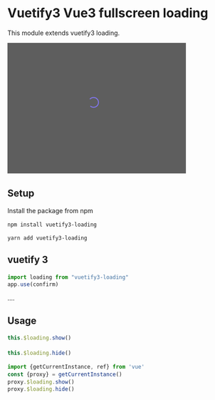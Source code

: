 # Vuetify3 Vue3 fullscreen loading

This module extends vuetify3 loading.

![Demo](images/img.png?raw=true)

## Setup

Install the package from npm

```npm
npm install vuetify3-loading
```

```npm
yarn add vuetify3-loading
```


## vuetify 3

```javascript
import loading from "vuetify3-loading"
app.use(confirm)
```
....

## Usage

```js
this.$loading.show()

this.$loading.hide()
```

```js
import {getCurrentInstance, ref} from 'vue'
const {proxy} = getCurrentInstance()
proxy.$loading.show()
proxy.$loading.hide()
```
